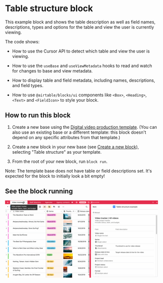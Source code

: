 # Table structure block

This example block and shows the table description as well as field names, descriptions, types and
options for the table and view the user is currently viewing.

The code shows:

-   How to use the Cursor API to detect which table and view the user is viewing.

-   How to use the `useBase` and `useViewMetadata` hooks to read and watch for changes to base and
    view metadata.

-   How to display table and field metadata, including names, descriptions, and field types.

-   How to use `@airtable/blocks/ui` components like `<Box>`, `<Heading>`, `<Text>` and
    `<FieldIcon>` to style your block.

## How to run this block

1. Create a new base using the
   [Digital video production template](https://airtable.com/templates/content-production/expKOGNEdcF0gmFW3/digital-video-production).
   (You can also use an existing base or a different template: this block doesn't depend on any
   specific attributes from that template.)

2. Create a new block in your new base (see
   [Create a new block](https://airtable.com/developers/blocks/guides/hello-world-tutorial#create-a-new-block)),
   selecting "Table structure" as your template.

3. From the root of your new block, run `block run`.

Note: The template base does not have table or field descriptions set. It's expected for the block
to initially look a bit empty!

## See the block running

![Block that shows information about the selected table and its fields](media/block.gif)
